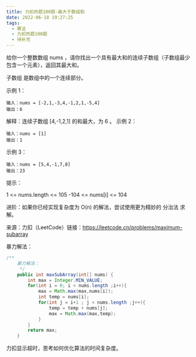 ```yaml
---
title: 力扣热题100题-最大子数组和
date: 2022-06-18 19:27:25
tags:
  - 算法
  - 力扣热题100题
  - 待补充
---
```


给你一个整数数组 nums ，请你找出一个具有最大和的连续子数组（子数组最少包含一个元素），返回其最大和。

子数组 是数组中的一个连续部分。

 

示例 1：

```
输入：nums = [-2,1,-3,4,-1,2,1,-5,4]
输出：6
```

解释：连续子数组 [4,-1,2,1] 的和最大，为 6 。
示例 2：

```
输入：nums = [1]
输出：1
```

示例 3：

```
输入：nums = [5,4,-1,7,8]
输出：23
```


提示：

1 <= nums.length <= 105
-104 <= nums[i] <= 104


进阶：如果你已经实现复杂度为 O(n) 的解法，尝试使用更为精妙的 分治法 求解。

来源：力扣（LeetCode）链接：https://leetcode.cn/problems/maximum-subarray

暴力解法：

```java
/**
    暴力解法：
     */
    public int maxSubArray(int[] nums) {
        int max = Integer.MIN_VALUE;
        for(int i = 0; i < nums.length ;i++){
            max = Math.max(max,nums[i]);
            int temp = nums[i];
            for(int j = i+1 ; j < nums.length ;j++){
                temp = temp + nums[j];
                max = Math.max(max,temp);
            }
        }
        return max;
    }
```

力扣显示超时，思考如何优化算法的时间复杂度。

